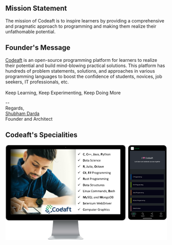 ## Mission Statement

The mission of Codeaft is to inspire learners by providing a comprehensive and pragmatic approach to programming and making them realize their unfathomable potential.

## Founder's Message

[Codeaft][cidzzegt] is an open-source programming platform for learners to realize their potential and build mind-blowing practical solutions. This platform has hundreds of problem statements, solutions, and approaches in various programming languages to boost the confidence of students, novices, job seekers, IT professionals, etc. <br><br>Keep Learning, Keep Experimenting, Keep Doing More

--<br>
Regards,<br>
[Shubham Darda][cidaekky]<br>
Founder and Architect

## Codeaft's Specialities

<img src="https://raw.githubusercontent.com/codeaft/codeaft.github.io/master/assets/images/advertise.png">

[cidzzegt]: https://codeaft.github.io
[cidaekky]: https://codeaft.github.io/shubhamrdarda